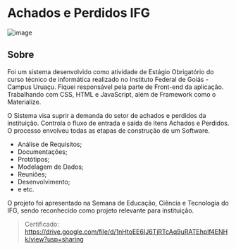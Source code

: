 # Achados e Perdidos IFG

![image](https://user-images.githubusercontent.com/38474570/188251747-7de0e0fc-19d4-448f-863f-3e71300e519d.png)

## Sobre
Foi um sistema desenvolvido como atividade de Estágio Obrigatório do curso técnico de informática realizado no Instituto Federal de Goiás - Campus Uruaçu.
Fiquei responsável pela parte de Front-end da aplicação. Trabalhando com CSS, HTML e JavaScript, além de Framework como o Materialize. 

O Sistema visa suprir a demanda do setor de achados e perdidos da instituição. Controla o fluxo de entrada e saída de itens Achados e Perdidos. O processo envolveu todas
as etapas de construção de um Software. 
* Análise de Requisitos;
* Documentações;
* Protótipos;
* Modelagem de Dados;
* Reuniões;
* Desenvolvimento;
* e etc.

O projeto foi apresentado na Semana de Educação, Ciência e Tecnologia do IFG, sendo reconhecido como projeto relevante para instituição.

> Certificado: https://drive.google.com/file/d/1nHtoEE6IJ6TjRTcAq9uRATEhpIf4ENHk/view?usp=sharing


